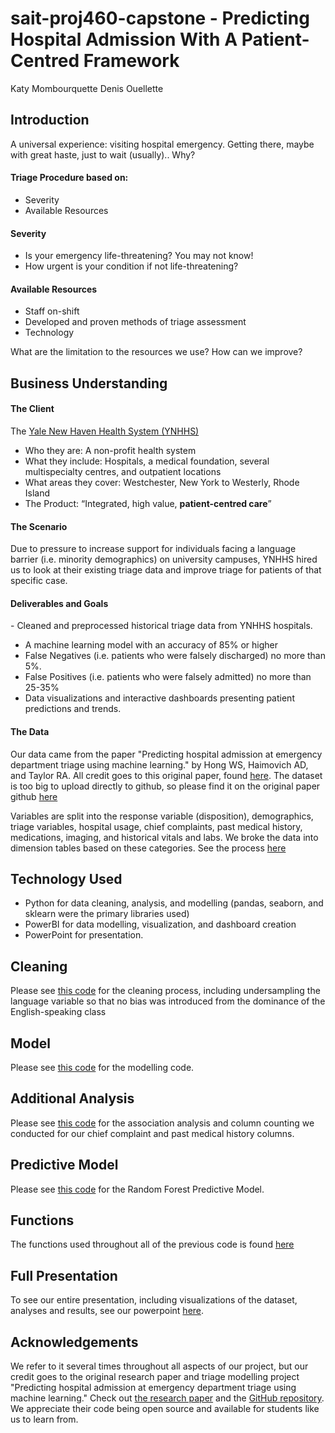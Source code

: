 # sait-proj460-capstone - Predicting Hospital Admission With A Patient-Centred Framework​

Katy Mombourquette
Denis Ouellette

## Introduction
A universal experience: visiting hospital emergency.
Getting there, maybe with great haste, just to wait (usually).. Why?​

#### Triage Procedure based on:​
- Severity​
- Available Resources​

#### Severity ​
- Is your emergency life-threatening? You may not know!​
- How urgent is your condition if not life-threatening? ​

#### Available Resources​
- Staff on-shift​
- Developed and proven methods of triage assessment​
- Technology 

What are the limitation to the resources we use? How can we improve?​

## Business Understanding

#### The Client
The [Yale New Haven​ Health System (YNHHS)​](https://www.ynhhs.org/)
- Who they are: A non-profit health system​
- What they include: Hospitals, a medical foundation, several multispecialty centres, and outpatient locations​
- What areas they cover: Westchester, New York to Westerly, Rhode Island​
- The Product:​ “Integrated, high value, **patient-centred care**”

#### The Scenario
Due to pressure to increase support for individuals facing a language barrier (i.e. minority demographics) on university campuses, YNHHS hired us to look at their existing triage data and improve triage for patients of that specific case.​

#### Deliverables and Goals
​- Cleaned and preprocessed historical triage data from YNHHS hospitals.​
- A machine learning model with an accuracy of 85% or higher​
- False Negatives (i.e. patients who were falsely discharged) no more than 5%. ​
- False Positives (i.e. patients who were falsely admitted) no more than 25-35% ​
- Data visualizations and interactive dashboards presenting patient predictions and trends.​


#### The Data
Our data came from the paper "Predicting hospital admission at emergency department triage using machine learning." by Hong WS, Haimovich AD, and Taylor RA. All credit goes to this original paper, found [here](https://journals.plos.org/plosone/article?id=10.1371/journal.pone.0201016). The dataset is too big to upload directly to github, so please find it on the original paper github [here](https://github.com/yaleemmlc/admissionprediction)

Variables are split into the response variable (disposition), demographics, triage variables, hospital usage, chief complaints, past medical history, medications, imaging, and historical vitals and labs. We broke the data into dimension tables based on these categories. See the process [here](https://github.com/katym23/sait-proj460-capstone/blob/main/data_modelling.ipynb)

## Technology Used
- Python for data cleaning, analysis, and modelling (pandas, seaborn, and sklearn were the primary libraries used)
- PowerBI for data modelling, visualization, and dashboard creation
- PowerPoint for presentation.

## Cleaning

Please see [this code](https://github.com/katym23/sait-proj460-capstone/blob/main/data_cleaning.ipynb) for the cleaning process, including undersampling the language variable so that no bias was introduced from the dominance of the English-speaking class

## Model

Please see [this code](https://github.com/katym23/sait-proj460-capstone/blob/main/data_modelling.ipynb) for the modelling code.

## Additional Analysis

Please see [this code](https://github.com/katym23/sait-proj460-capstone/blob/main/association_counts.ipynb) for the association analysis and column counting we conducted for our chief complaint and past medical history columns.

## Predictive Model

Please see [this code](https://github.com/katym23/sait-proj460-capstone/blob/main/random%20forest%20classifier.ipynb) for the Random Forest Predictive Model.

## Functions

The functions used throughout all of the previous code is found [here](https://github.com/katym23/sait-proj460-capstone/blob/main/functions.py)


## Full Presentation
To see our entire presentation, including visualizations of the dataset, analyses and results, see our powerpoint [here]().

## Acknowledgements
We refer to it several times throughout all aspects of our project, but our credit goes to the original research paper and triage modelling project "Predicting hospital admission at emergency department triage using machine learning." Check out [the research paper](https://journals.plos.org/plosone/article?id=10.1371/journal.pone.0201016) and the [GitHub repository](https://github.com/yaleemmlc/admissionprediction). We appreciate their code being open source and available for students like us to learn from.

​

​
